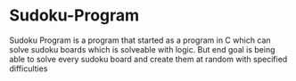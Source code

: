 # Sudoku-Program
Sudoku Program is a program that started as a program in C which can solve sudoku boards which is solveable with logic. But end goal is being able to solve every sudoku board and create them at random with specified difficulties
